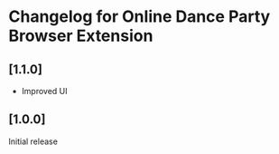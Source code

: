 # Changelog for Online Dance Party Browser Extension

## [1.1.0]

* Improved UI

## [1.0.0]

Initial release
